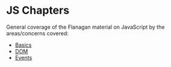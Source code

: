 # JS Chapters
General coverage of the Flanagan material on JavaScript by the areas/concerns covered:

* [Basics](Basics/readme.md)
* [DOM](DOM/readme.md)
* [Events](Events/readme.md)